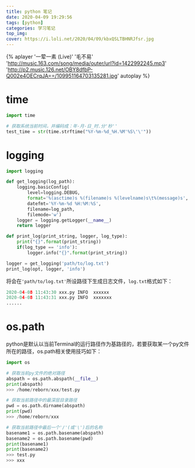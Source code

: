 ```yaml
---
title: python 笔记
date: 2020-04-09 19:29:56
tags: [python]
categories: 学习笔记
top_img:
cover: https://i.loli.net/2020/04/09/kbxQSLTBHNRJfsr.jpg
---
```


{% aplayer '一荤一素 (Live)' '毛不易' 'http://music.163.com/song/media/outer/url?id=1422992245.mp3' 'http://p2.music.126.net/OBY8dfbP-Q002e4OECrqJA==/109951164703135281.jpg' autoplay %}

# time
```python
import time

# 获取系统当前时间，并编码成：年-月-日_时.分'秒''
test_time = str(time.strftime("%Y-%m-%d_%H.%M'%S\'\'"))
```

# logging
```python
import logging

def get_logging(log_path):
    logging.basicConfig(
        level=logging.DEBUG,
        format='%(asctime)s %(filename)s %(levelname)s\t%(message)s',
        datefmt='%Y-%m-%d %H:%M:%S',
        filename=log_path,
        filemode='w')
    logger = logging.getLogger(__name__)
    return logger

def print_log(print_string, logger, log_type):
    print("{}".format(print_string))
    if(log_type == 'info'):
        logger.info("{}".format(print_string))

logger = get_logging('path/to/log.txt')
print_log(opt, logger, 'info')
```
将会在`'path/to/log.txt'`所设路径下生成日志文件，`log.txt`格式如下：
```python
2020-04-08 11:43:30 xxx.py INFO  xxxxxx
2020-04-08 11:43:31 xxx.py INFO  xxxxxxx
......
```

# os.path
python是默认以当前Terminal的运行路径作为基路径的，若要获取某一个py文件所在的路径，os.path相关使用技巧如下：
```python
import os

# 获取当前py文件的绝对路径
abspath = os.path.abspath(__file__)
print(abspath)
>>> /home/reborn/xxx/test.py

# 获取当前路径中的最深层目录路径
pwd = os.path.dirname(abspath)
print(pwd)
>>> /home/reborn/xxx

# 获取当前路径中最后一个'/'(或'\')后的名称
basename1 = os.path.basename(abspath)
basename2 = os.path.basename(pwd)
print(basename1)
print(basename2)
>>> test.py
>>> xxx
```